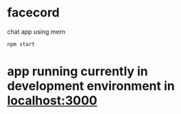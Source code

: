 # facecord
chat app using mern

`npm start`

# app running currently in development environment in **[localhost:3000](http://localhost:5173)**

